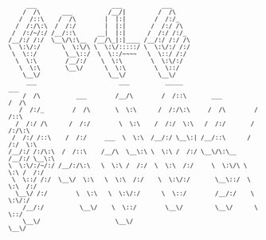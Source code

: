          ___                     ___           ___
        /  /\      ___          /__/|         /  /\
       /  /::\    /  /\        |  |:|        /  /:/_
      /  /:/\:\  /  /:/        |  |:|       /  /:/ /\
     /  /:/~/:/ /__/::\      __|  |:|      /  /:/ /:/_
    /__/:/ /:/  \__\/\:\__  /__/\_|:|____ /__/:/ /:/ /\
    \  \:\/:/      \  \:\/\ \  \:\/:::::/ \  \:\/:/ /:/
     \  \::/        \__\::/  \  \::/~~~~   \  \::/ /:/
      \  \:\        /__/:/    \  \:\        \  \:\/:/
       \  \:\       \__\/      \  \:\        \  \::/
        \__\/                   \__\/         \__\/
         ___                       ___          _____                      ___
        /  /\          ___        /__/\        /  /::\       ___          /  /\
       /  /:/_        /  /\       \  \:\      /  /:/\:\     /  /\        /  /::\
      /  /:/ /\      /  /:/        \  \:\    /  /:/  \:\   /  /:/       /  /:/\:\
     /  /:/ /::\    /  /:/     ___  \  \:\  /__/:/ \__\:| /__/::\      /  /:/  \:\
    /__/:/ /:/\:\  /  /::\    /__/\  \__\:\ \  \:\ /  /:/ \__\/\:\__  /__/:/ \__\:\
    \  \:\/:/~/:/ /__/:/\:\   \  \:\ /  /:/  \  \:\  /:/     \  \:\/\ \  \:\ /  /:/
     \  \::/ /:/  \__\/  \:\   \  \:\  /:/    \  \:\/:/       \__\::/  \  \:\  /:/
      \__\/ /:/        \  \:\   \  \:\/:/      \  \::/        /__/:/    \  \:\/:/
        /__/:/          \__\/    \  \::/        \__\/         \__\/      \  \::/
        \__\/                     \__\/                                   \__\/
